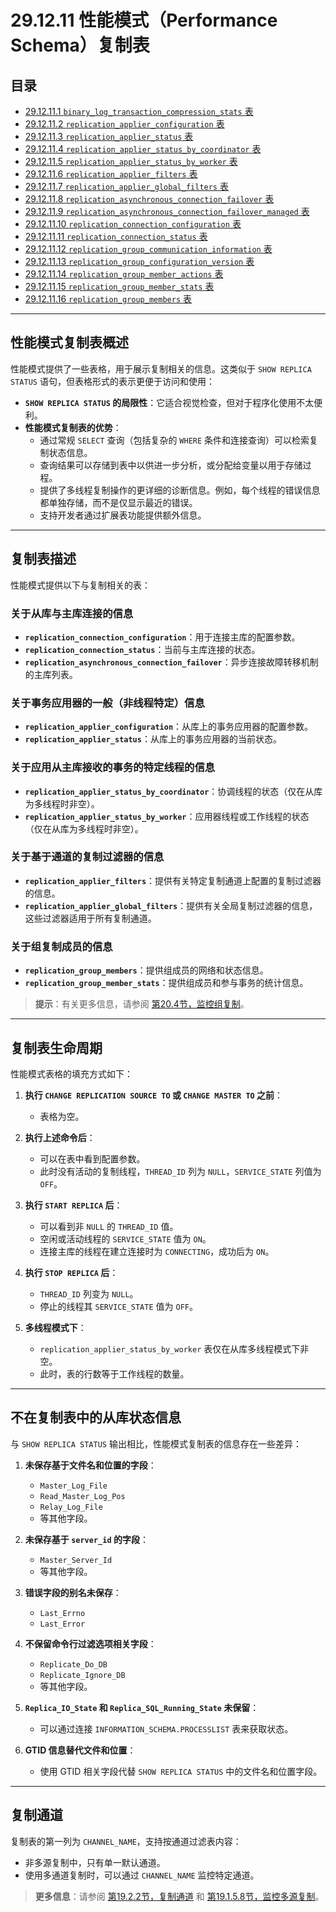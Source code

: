 # 29.12.11 性能模式（Performance Schema）复制表

## 目录
- [29.12.11.1 `binary_log_transaction_compression_stats` 表](#2912111-binary_log_transaction_compression_stats-表)
- [29.12.11.2 `replication_applier_configuration` 表](#2912112-replication_applier_configuration-表)
- [29.12.11.3 `replication_applier_status` 表](#2912113-replication_applier_status-表)
- [29.12.11.4 `replication_applier_status_by_coordinator` 表](#2912114-replication_applier_status_by_coordinator-表)
- [29.12.11.5 `replication_applier_status_by_worker` 表](#2912115-replication_applier_status_by_worker-表)
- [29.12.11.6 `replication_applier_filters` 表](#2912116-replication_applier_filters-表)
- [29.12.11.7 `replication_applier_global_filters` 表](#2912117-replication_applier_global_filters-表)
- [29.12.11.8 `replication_asynchronous_connection_failover` 表](#2912118-replication_asynchronous_connection_failover-表)
- [29.12.11.9 `replication_asynchronous_connection_failover_managed` 表](#2912119-replication_asynchronous_connection_failover_managed-表)
- [29.12.11.10 `replication_connection_configuration` 表](#29121110-replication_connection_configuration-表)
- [29.12.11.11 `replication_connection_status` 表](#29121111-replication_connection_status-表)
- [29.12.11.12 `replication_group_communication_information` 表](#29121112-replication_group_communication_information-表)
- [29.12.11.13 `replication_group_configuration_version` 表](#29121113-replication_group_configuration_version-表)
- [29.12.11.14 `replication_group_member_actions` 表](#29121114-replication_group_member_actions-表)
- [29.12.11.15 `replication_group_member_stats` 表](#29121115-replication_group_member_stats-表)
- [29.12.11.16 `replication_group_members` 表](#29121116-replication_group_members-表)

---

## 性能模式复制表概述

性能模式提供了一些表格，用于展示复制相关的信息。这类似于 `SHOW REPLICA STATUS` 语句，但表格形式的表示更便于访问和使用：

- **`SHOW REPLICA STATUS` 的局限性**：它适合视觉检查，但对于程序化使用不太便利。
- **性能模式复制表的优势**：
  - 通过常规 `SELECT` 查询（包括复杂的 `WHERE` 条件和连接查询）可以检索复制状态信息。
  - 查询结果可以存储到表中以供进一步分析，或分配给变量以用于存储过程。
  - 提供了多线程复制操作的更详细的诊断信息。例如，每个线程的错误信息都单独存储，而不是仅显示最近的错误。
  - 支持开发者通过扩展表功能提供额外信息。

---

## 复制表描述

性能模式提供以下与复制相关的表：

### 关于从库与主库连接的信息
- **`replication_connection_configuration`**：用于连接主库的配置参数。
- **`replication_connection_status`**：当前与主库连接的状态。
- **`replication_asynchronous_connection_failover`**：异步连接故障转移机制的主库列表。

### 关于事务应用器的一般（非线程特定）信息
- **`replication_applier_configuration`**：从库上的事务应用器的配置参数。
- **`replication_applier_status`**：从库上的事务应用器的当前状态。

### 关于应用从主库接收的事务的特定线程的信息
- **`replication_applier_status_by_coordinator`**：协调线程的状态（仅在从库为多线程时非空）。
- **`replication_applier_status_by_worker`**：应用器线程或工作线程的状态（仅在从库为多线程时非空）。

### 关于基于通道的复制过滤器的信息
- **`replication_applier_filters`**：提供有关特定复制通道上配置的复制过滤器的信息。
- **`replication_applier_global_filters`**：提供有关全局复制过滤器的信息，这些过滤器适用于所有复制通道。

### 关于组复制成员的信息
- **`replication_group_members`**：提供组成员的网络和状态信息。
- **`replication_group_member_stats`**：提供组成员和参与事务的统计信息。

> **提示**：有关更多信息，请参阅 [第20.4节，监控组复制](#20.4)。

---

## 复制表生命周期

性能模式表格的填充方式如下：

1. **执行 `CHANGE REPLICATION SOURCE TO` 或 `CHANGE MASTER TO` 之前**：
   - 表格为空。

2. **执行上述命令后**：
   - 可以在表中看到配置参数。
   - 此时没有活动的复制线程，`THREAD_ID` 列为 `NULL`，`SERVICE_STATE` 列值为 `OFF`。

3. **执行 `START REPLICA` 后**：
   - 可以看到非 `NULL` 的 `THREAD_ID` 值。
   - 空闲或活动线程的 `SERVICE_STATE` 值为 `ON`。
   - 连接主库的线程在建立连接时为 `CONNECTING`，成功后为 `ON`。

4. **执行 `STOP REPLICA` 后**：
   - `THREAD_ID` 列变为 `NULL`。
   - 停止的线程其 `SERVICE_STATE` 值为 `OFF`。

5. **多线程模式下**：
   - `replication_applier_status_by_worker` 表仅在从库多线程模式下非空。
   - 此时，表的行数等于工作线程的数量。

---

## 不在复制表中的从库状态信息

与 `SHOW REPLICA STATUS` 输出相比，性能模式复制表的信息存在一些差异：

1. **未保存基于文件名和位置的字段**：
   - `Master_Log_File`
   - `Read_Master_Log_Pos`
   - `Relay_Log_File`
   - 等其他字段。

2. **未保存基于 `server_id` 的字段**：
   - `Master_Server_Id`
   - 等其他字段。

3. **错误字段的别名未保存**：
   - `Last_Errno`
   - `Last_Error`

4. **不保留命令行过滤选项相关字段**：
   - `Replicate_Do_DB`
   - `Replicate_Ignore_DB`
   - 等其他字段。

5. **`Replica_IO_State` 和 `Replica_SQL_Running_State` 未保留**：
   - 可以通过连接 `INFORMATION_SCHEMA.PROCESSLIST` 表来获取状态。

6. **GTID 信息替代文件和位置**：
   - 使用 GTID 相关字段代替 `SHOW REPLICA STATUS` 中的文件名和位置字段。

---

## 复制通道

复制表的第一列为 `CHANNEL_NAME`，支持按通道过滤表内容：

- 非多源复制中，只有单一默认通道。
- 使用多通道复制时，可以通过 `CHANNEL_NAME` 监控特定通道。

> **更多信息**：请参阅 [第19.2.2节，复制通道](#1922) 和 [第19.1.5.8节，监控多源复制](#19158)。